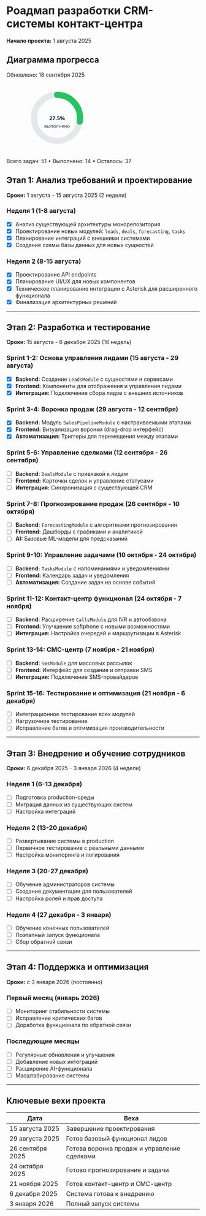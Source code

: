 # Роадмап разработки CRM-системы контакт-центра

**Начало проекта:** 1 августа 2025

## Диаграмма прогресса
Обновлено: 18 сентября 2025

<div align="center">
<svg width="420" height="180" viewBox="0 0 420 180" xmlns="http://www.w3.org/2000/svg" role="img" aria-label="Прогресс выполнения 27.5%">
	<style>
		.label { font: 600 14px system-ui, -apple-system, Segoe UI, Roboto, Ubuntu, Cantarell, Noto Sans, Arial, 'Apple Color Emoji', 'Segoe UI Emoji'; fill: #111827; }
		.small { font: 12px system-ui, -apple-system, Segoe UI, Roboto, Ubuntu, Cantarell, Noto Sans, Arial; fill: #374151; }
	</style>
	<!-- Donut chart -->
	<g transform="translate(90,90)">
		<!-- base ring (remaining) -->
		<circle r="60" fill="none" stroke="#e5e7eb" stroke-width="16" />
		<!-- progress arc -->
		<!-- circumference ≈ 377; (1 - 0.275) * 377 ≈ 273 dashoffset -->
		<circle r="60" fill="none" stroke="#22c55e" stroke-width="16"
						stroke-linecap="round"
						transform="rotate(-90)"
						stroke-dasharray="377"
						stroke-dashoffset="273" />
		<!-- percentage label -->
		<text x="0" y="6" text-anchor="middle" class="label" fill="#ffffff">27.5%</text>
		<text x="0" y="26" text-anchor="middle" class="small" fill="#ffffff">выполнено</text>
	</g>
</svg>
</div>

Всего задач: 51 • Выполнено: 14 • Осталось: 37

## Этап 1: Анализ требований и проектирование
**Сроки:** 1 августа - 15 августа 2025 (2 недели)

### Неделя 1 (1-8 августа)
- [x] Анализ существующей архитектуры монорепозитория
- [x] Проектирование новых модулей: `leads`, `deals`, `forecasting`, `tasks`
- [x] Планирование интеграций с внешними системами
- [x] Создание схемы базы данных для новых сущностей

### Неделя 2 (8-15 августа)
- [x] Проектирование API endpoints
- [x] Планирование UI/UX для новых компонентов
- [x] Техническое планирование интеграции с Asterisk для расширенного функционала
- [x] Финализация архитектурных решений

---

## Этап 2: Разработка и тестирование
**Сроки:** 15 августа - 6 декабря 2025 (16 недель)

### Sprint 1-2: Основа управления лидами (15 августа - 29 августа)
- [x] **Backend:** Создание `LeadsModule` с сущностями и сервисами
- [x] **Frontend:** Компоненты для отображения и управления лидами
- [x] **Интеграция:** Подключение сбора лидов с внешних источников

### Sprint 3-4: Воронка продаж (29 августа - 12 сентября)
- [x] **Backend:** Модуль `SalesPipelineModule` с настраиваемыми этапами
- [x] **Frontend:** Визуализация воронки (drag-drop интерфейс)
- [x] **Автоматизация:** Триггеры для перемещения между этапами

### Sprint 5-6: Управление сделками (12 сентября - 26 сентября)
- [ ] **Backend:** `DealsModule` с привязкой к лидам
- [ ] **Frontend:** Карточки сделок и управление статусами
- [ ] **Интеграция:** Синхронизация с существующей CRM

### Sprint 7-8: Прогнозирование продаж (26 сентября - 10 октября)
- [ ] **Backend:** `ForecastingModule` с алгоритмами прогнозирования
- [ ] **Frontend:** Дашборды с графиками и аналитикой
- [ ] **AI:** Базовые ML-модели для предсказаний

### Sprint 9-10: Управление задачами (10 октября - 24 октября)
- [ ] **Backend:** `TasksModule` с напоминаниями и уведомлениями
- [ ] **Frontend:** Календарь задач и уведомления
- [ ] **Автоматизация:** Создание задач на основе событий

### Sprint 11-12: Контакт-центр функционал (24 октября - 7 ноября)
- [ ] **Backend:** Расширение `CallsModule` для IVR и автообзвона
- [ ] **Frontend:** Улучшение softphone с новыми возможностями
- [ ] **Интеграция:** Настройка очередей и маршрутизации в Asterisk

### Sprint 13-14: СМС-центр (7 ноября - 21 ноября)
- [ ] **Backend:** `SmsModule` для массовых рассылок
- [ ] **Frontend:** Интерфейс для создания и отправки SMS
- [ ] **Интеграция:** Подключение SMS-провайдеров

### Sprint 15-16: Тестирование и оптимизация (21 ноября - 6 декабря)
- [ ] Интеграционное тестирование всех модулей
- [ ] Нагрузочное тестирование
- [ ] Исправление багов и оптимизация производительности

---

## Этап 3: Внедрение и обучение сотрудников
**Сроки:** 6 декабря 2025 - 3 января 2026 (4 недели)

### Неделя 1 (6-13 декабря)
- [ ] Подготовка production-среды
- [ ] Миграция данных из существующих систем
- [ ] Настройка интеграций

### Неделя 2 (13-20 декабря)
- [ ] Развертывание системы в production
- [ ] Первичное тестирование с реальными данными
- [ ] Настройка мониторинга и логирования

### Неделя 3 (20-27 декабря)
- [ ] Обучение администраторов системы
- [ ] Создание документации для пользователей
- [ ] Настройка ролей и прав доступа

### Неделя 4 (27 декабря - 3 января)
- [ ] Обучение конечных пользователей
- [ ] Поэтапный запуск функционала
- [ ] Сбор обратной связи

---

## Этап 4: Поддержка и оптимизация
**Сроки:** с 3 января 2026 (постоянно)

### Первый месяц (январь 2026)
- [ ] Мониторинг стабильности системы
- [ ] Исправление критических багов
- [ ] Доработка функционала по обратной связи

### Последующие месяцы
- [ ] Регулярные обновления и улучшения
- [ ] Добавление новых интеграций
- [ ] Расширение AI-функционала
- [ ] Масштабирование системы

---

## Ключевые вехи проекта

| Дата | Веха |
|------|------|
| 15 августа 2025 | Завершение проектирования |
| 29 августа 2025 | Готов базовый функционал лидов |
| 26 сентября 2025 | Готова воронка продаж и управление сделками |
| 24 октября 2025 | Готово прогнозирование и задачи |
| 21 ноября 2025 | Готов контакт-центр и СМС-центр |
| 6 декабря 2025 | Система готова к внедрению |
| 3 января 2026 | Полный запуск системы |
